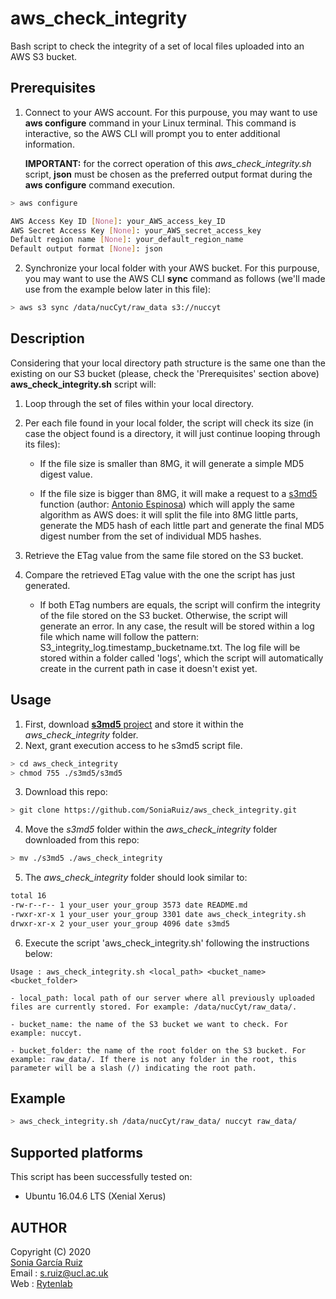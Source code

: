# aws_check_integrity

Bash script to check the integrity of a set of local files uploaded into an AWS S3 bucket.

## Prerequisites

1. Connect to your AWS account. For this purpouse, you may want to use **aws configure** command in your Linux terminal. This command is interactive, so the AWS CLI will prompt you to enter additional information.

   **IMPORTANT:** for the correct operation of this *aws_check_integrity.sh* script, **json** must be chosen as the preferred output format during the **aws configure** command execution.

```sh
> aws configure 

AWS Access Key ID [None]: your_AWS_access_key_ID 
AWS Secret Access Key [None]: your_AWS_secret_access_key 
Default region name [None]: your_default_region_name 
Default output format [None]: json 
```

2. Synchronize your local folder with your AWS bucket. For this purpouse, you may want to use the AWS CLI **sync** command as follows (we'll made use from the example below later in this file):

```sh
> aws s3 sync /data/nucCyt/raw_data s3://nuccyt 
```

## Description

Considering that your local directory path structure is the same one than the existing on our S3 bucket (please, check the 'Prerequisites' section above) **aws_check_integrity.sh** script will:

1. Loop through the set of files within your local directory.

2. Per each file found in your local folder, the script will check its size (in case the object found is a directory, it will just continue looping through its files):

   * If the file size is smaller than 8MG, it will generate a simple MD5 digest value.

   * If the file size is bigger than 8MG, it will make a request to a [s3md5](https://github.com/antespi/s3md5) function (author: [Antonio Espinosa](https://github.com/antespi)) which will apply the same algorithm as AWS does: it will split the file into 8MG little parts, generate the MD5 hash of each little part and generate the final MD5 digest number from the set of individual MD5 hashes.

3. Retrieve the ETag value from the same file stored on the S3 bucket.

4. Compare the retrieved ETag value with the one the script has just generated.

   * If both ETag numbers are equals, the script will confirm the integrity of the file stored on the S3 bucket. Otherwise, the script will generate an error. In any case, the result will be stored within a log file which name will follow the pattern: S3_integrity_log.timestamp_bucketname.txt. The log file will be stored within a folder called 'logs', which the script will automatically create in the current path in case it doesn't exist yet.


## Usage

1. First, download [**s3md5** project](https://github.com/antespi/s3md5) and store it within the *aws_check_integrity* folder.
2. Next, grant execution access to he s3md5 script file.
```sh
> cd aws_check_integrity
> chmod 755 ./s3md5/s3md5
```
3. Download this repo:
```sh
> git clone https://github.com/SoniaRuiz/aws_check_integrity.git
```
4. Move the *s3md5* folder within the *aws_check_integrity* folder downloaded from this repo:
```sh
> mv ./s3md5 ./aws_check_integrity
```
5. The *aws_check_integrity* folder should look similar to:
```sh
total 16
-rw-r--r-- 1 your_user your_group 3573 date README.md
-rwxr-xr-x 1 your_user your_group 3301 date aws_check_integrity.sh
drwxr-xr-x 2 your_user your_group 4096 date s3md5
```
6. Execute the script 'aws_check_integrity.sh' following the instructions below:
```
Usage : aws_check_integrity.sh <local_path> <bucket_name> <bucket_folder>

- local_path: local path of our server where all previously uploaded files are currently stored. For example: /data/nucCyt/raw_data/. 

- bucket_name: the name of the S3 bucket we want to check. For example: nuccyt. 

- bucket_folder: the name of the root folder on the S3 bucket. For example: raw_data/. If there is not any folder in the root, this parameter will be a slash (/) indicating the root path. 
```


## Example

```sh
> aws_check_integrity.sh /data/nucCyt/raw_data/ nuccyt raw_data/
```

## Supported platforms

This script has been successfully tested on:

* Ubuntu 16.04.6 LTS (Xenial Xerus)

## AUTHOR

Copyright (C) 2020<br />
[Sonia García Ruiz](https://github.com/SoniaRuiz)<br />
Email : s.ruiz@ucl.ac.uk<br />
Web   : [Rytenlab](https://rytenlab.com/)

